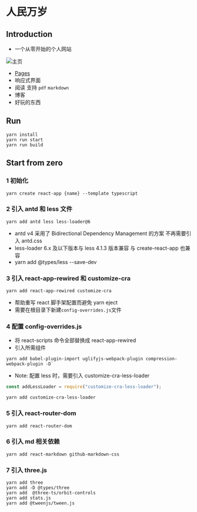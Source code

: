 # 人民万岁

## Introduction

- 一个从零开始的个人网站

![主页](https://imgur.com/Zp7zJOO.jpg)

- [Pages](https://liatos233.github.io/)
- 响应式界面
- 阅读 支持 `pdf` `markdown`
- 博客
- 好玩的东西

## Run

```shell
yarn install
yarn run start
yarn run build
```

## Start from zero

### 1 初始化

```shell
yarn create react-app {name} --template typescript
```

### 2 引入 antd 和 less 文件

```shell
yarn add antd less less-loader@6
```

- antd v4 采用了 Bidirectional Dependency Management 的方案 不再需要引入 antd.css
- less-loader 6.x 及以下版本与 less 4.1.3 版本兼容 与 create-react-app 也兼容
- yarn add @types/less --save-dev

### 3 引入 react-app-rewired 和 customize-cra

```shell
yarn add react-app-rewired customize-cra
```

- 帮助重写 react 脚手架配置而避免 yarn eject
- 需要在根目录下新建`config-overrides.js`文件

### 4 配置 config-overrides.js

- 将 react-scripts 命令全部替换成 react-app-rewired
- 引入所需组件

```shell
yarn add babel-plugin-import uglifyjs-webpack-plugin compression-webpack-plugin -D`
```

- Note: 配置 less 时，需要引入 customize-cra-less-loader

```js
const addLessLoader = require("customize-cra-less-loader");
```

```shell
yarn add customize-cra-less-loader
```

### 5 引入 react-router-dom

```shell
yarn add react-router-dom
```

### 6 引入 md 相关依赖

```shell
yarn add react-markdown github-markdown-css
```

### 7 引入 three.js

```shell
yarn add three
yarn add -D @types/three
yarn add  @three-ts/orbit-controls
yarn add stats.js
yarn add @tweenjs/tween.js
```
